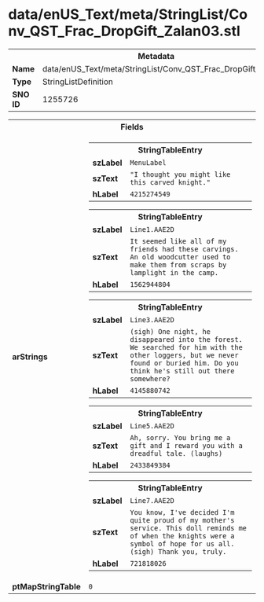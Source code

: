 <h1>data/enUS_Text/meta/StringList/Conv_QST_Frac_DropGift_Zalan03.stl</h1><table><tr><th colspan="100%">Metadata</th></tr><tr><td><b>Name</b></td><td>data/enUS_Text/meta/StringList/Conv_QST_Frac_DropGift_Zalan03.stl</td></tr><tr><td><b>Type</b></td><td>StringListDefinition</td></tr><tr><td><b>SNO ID</b></td><td>1255726</td></tr></table>

<table><tr><th colspan="100%">Fields</th></tr><tr><td><b>arStrings</b></td><td><table><tr><th colspan="100%">StringTableEntry</th></tr><tr><td><b>szLabel</b></td><td><code>MenuLabel</code></td></tr><tr><td><b>szText</b></td><td><code>"I thought you might like this carved knight."</code></td></tr><tr><td><b>hLabel</b></td><td><code>4215274549</code></td></tr></table>


<table><tr><th colspan="100%">StringTableEntry</th></tr><tr><td><b>szLabel</b></td><td><code>Line1.AAE2D</code></td></tr><tr><td><b>szText</b></td><td><code>It seemed like all of my friends had these carvings. An old woodcutter used to make them from scraps by lamplight in the camp.</code></td></tr><tr><td><b>hLabel</b></td><td><code>1562944804</code></td></tr></table>


<table><tr><th colspan="100%">StringTableEntry</th></tr><tr><td><b>szLabel</b></td><td><code>Line3.AAE2D</code></td></tr><tr><td><b>szText</b></td><td><code>(sigh) One night, he disappeared into the forest. We searched for him with the other loggers, but we never found or buried him. Do you think he's still out there somewhere?</code></td></tr><tr><td><b>hLabel</b></td><td><code>4145880742</code></td></tr></table>


<table><tr><th colspan="100%">StringTableEntry</th></tr><tr><td><b>szLabel</b></td><td><code>Line5.AAE2D</code></td></tr><tr><td><b>szText</b></td><td><code>Ah, sorry. You bring me a gift and I reward you with a dreadful tale. (laughs)</code></td></tr><tr><td><b>hLabel</b></td><td><code>2433849384</code></td></tr></table>


<table><tr><th colspan="100%">StringTableEntry</th></tr><tr><td><b>szLabel</b></td><td><code>Line7.AAE2D</code></td></tr><tr><td><b>szText</b></td><td><code>You know, I've decided I'm quite proud of my mother's service. This doll reminds me of when the knights were a symbol of hope for us all. (sigh) Thank you, truly.</code></td></tr><tr><td><b>hLabel</b></td><td><code>721818026</code></td></tr></table>


</td></tr><tr><td><b>ptMapStringTable</b></td><td><code>0</code></td></tr></table>

